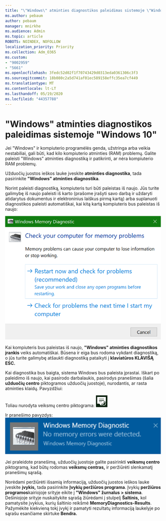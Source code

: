 ```yaml
---
title: "\"Windows\" atminties diagnostikos paleidimas sistemoje \"Windows 10\""
ms.author: pebaum
author: pebaum
manager: mnirkhe
ms.audience: Admin
ms.topic: article
ROBOTS: NOINDEX, NOFOLLOW
localization_priority: Priority
ms.collection: Adm_O365
ms.custom:
- "9002959"
- "5661"
ms.openlocfilehash: 3fedc52d02f1f70743429d0313eda0361306c3f3
ms.sourcegitcommit: 18b080c2a5d741af01ec589158effc35ea7cf449
ms.translationtype: MT
ms.contentlocale: lt-LT
ms.lasthandoff: 05/19/2020
ms.locfileid: "44357788"
---
```

# <a name="run-windows-memory-diagnostics-in-windows-10"></a>"Windows" atminties diagnostikos paleidimas sistemoje "Windows 10"

Jei "Windows" ir kompiuterio programėlės genda, užstringa arba veikia nestabiliai, gali būti, kad kilo kompiuterio atminties (RAM) problemų. Galite paleisti "Windows" atminties diagnostiką ir patikrinti, ar nėra kompiuterio RAM problemų.

Užduočių juostos ieškos lauke įveskite **atminties diagnostika**, tada pasirinkite **"Windows" atminties diagnostika**. 

Norint paleisti diagnostiką, kompiuteris turi būti paleistas iš naujo. Jūs turite galimybę iš naujo paleisti iš karto (prašome įrašyti savo darbą ir uždaryti atidarytus dokumentus ir elektroninius laiškus pirmą kartą) arba suplanuoti diagnostikos paleisti automatiškai, kai kitą kartą kompiuteris bus paleistas iš naujo:

!["Windows" atminties diagnostika](media/windows-memory-diagnostic.png)

Kai kompiuteris bus paleistas iš naujo, **"Windows" atminties diagnostikos įrankis** veiks automatiškai. Būsena ir eiga bus rodoma vykdant diagnostiką, o jūs turite galimybę atšaukti diagnostiką pataikyti į **klaviatūros KLAVIŠĄ ESC.**

Kai diagnostika bus baigta, sistema Windows bus paleista įprastai.
Iškart po paleidimo iš naujo, kai pasirodo darbalaukis, pasirodys pranešimas (šalia **užduočių centro** piktogramos užduočių juostoje), nurodantis, ar rasta atminties klaidų. Pavyzdžiui:

Toliau nurodyta veiksmų centro piktograma: ![Veiksmų centro piktograma](media/action-center-icon.png) 

Ir pranešimo pavyzdys: ![Nėra atminties klaidų](media/no-memory-errors.png)

Jei praleidote pranešimą, užduočių juostoje galite pasirinkti **veiksmų centro** piktogramą, kad būtų rodomas **veiksmų centras,** ir peržiūrėti slenkamatį pranešimų sąrašą.

Norėdami peržiūrėti išsamią informaciją, užduočių juostos ieškos lauke įveskite **įvykis,** tada pasirinkite **Įvykių peržiūros programa**. Įvykių **peržiūros programos**kairiojoje srityje eikite į **"Windows" žurnalus > sistema**. Dešiniojoje srityje nuskaitykite sąrašą žiūrėdami į stulpelį **Šaltinis,** kol pamatysite įvykius, kurių šaltinio reikšmė **MemoryDiagnostics-Results**. Pažymėkite kiekvieną tokį įvykį ir pamatyti rezultatų informaciją laukelyje po sąrašu esančiame skirtuke **Bendra.**
